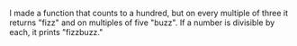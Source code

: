 I made a function that counts to a hundred, but on every multiple of three it returns "fizz" and on multiples of five "buzz". If a number is divisible by each, it prints "fizzbuzz."